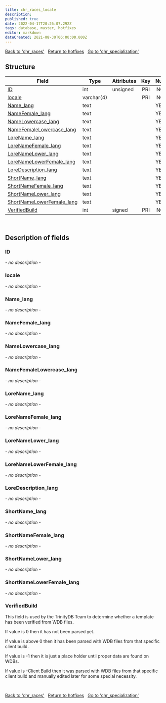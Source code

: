 ```yaml
---
title: chr_races_locale
description: 
published: true
date: 2022-04-17T20:26:07.292Z
tags: database, master, hotfixes
editor: markdown
dateCreated: 2021-08-30T06:00:00.000Z
---
```


<a href="https://trinitycore.info/en/database/master/hotfixes/chr_races" class="mt-5 v-btn v-btn--depressed v-btn--flat v-btn--outlined theme--light v-size--default darkblue--text text--lighten-3"><span class="v-btn__content"><i aria-hidden="true" class="v-icon notranslate v-icon--left mdi mdi-arrow-left theme--light"></i><span>Back to 'chr_races'</span></span></a>&nbsp;&nbsp;&nbsp;<a href="https://trinitycore.info/en/database/master/hotfixes/home" class="mt-5 v-btn v-btn--depressed v-btn--flat v-btn--outlined theme--light v-size--default darkblue--text text--lighten-3"><span class="v-btn__content"><i aria-hidden="true" class="v-icon notranslate v-icon--left mdi mdi-home-outline theme--light"></i><span>Return to hotfixes</span></span></a>&nbsp;&nbsp;&nbsp;<a href="https://trinitycore.info/en/database/master/hotfixes/chr_specialization" class="mt-5 v-btn v-btn--depressed v-btn--flat v-btn--outlined theme--light v-size--default darkblue--text text--lighten-3"><span class="v-btn__content"><span>Go to 'chr_specialization'</span><i aria-hidden="true" class="v-icon notranslate v-icon--right mdi mdi-arrow-right theme--light"></i></span></a>

## Structure

| Field | Type | Attributes | Key | Null | Default | Extra | Comment |
| --- | --- | --- | :---: | :---: | --- | --- | --- |
| [ID](#id) | int | unsigned | PRI | NO | 0 |  |  |
| [locale](#locale) | varchar(4) |  | PRI | NO |  |  |  |
| [Name_lang](#name_lang) | text |  |  | YES | NULL |  |  |
| [NameFemale_lang](#namefemale_lang) | text |  |  | YES | NULL |  |  |
| [NameLowercase_lang](#namelowercase_lang) | text |  |  | YES | NULL |  |  |
| [NameFemaleLowercase_lang](#namefemalelowercase_lang) | text |  |  | YES | NULL |  |  |
| [LoreName_lang](#lorename_lang) | text |  |  | YES | NULL |  |  |
| [LoreNameFemale_lang](#lorenamefemale_lang) | text |  |  | YES | NULL |  |  |
| [LoreNameLower_lang](#lorenamelower_lang) | text |  |  | YES | NULL |  |  |
| [LoreNameLowerFemale_lang](#lorenamelowerfemale_lang) | text |  |  | YES | NULL |  |  |
| [LoreDescription_lang](#loredescription_lang) | text |  |  | YES | NULL |  |  |
| [ShortName_lang](#shortname_lang) | text |  |  | YES | NULL |  |  |
| [ShortNameFemale_lang](#shortnamefemale_lang) | text |  |  | YES | NULL |  |  |
| [ShortNameLower_lang](#shortnamelower_lang) | text |  |  | YES | NULL |  |  |
| [ShortNameLowerFemale_lang](#shortnamelowerfemale_lang) | text |  |  | YES | NULL |  |  |
| [VerifiedBuild](#verifiedbuild) | int | signed | PRI | NO | 0 |  |  |
&nbsp;
## Description of fields

### ID
*- no description -*
&nbsp;

### locale
*- no description -*
&nbsp;

### Name_lang
*- no description -*
&nbsp;

### NameFemale_lang
*- no description -*
&nbsp;

### NameLowercase_lang
*- no description -*
&nbsp;

### NameFemaleLowercase_lang
*- no description -*
&nbsp;

### LoreName_lang
*- no description -*
&nbsp;

### LoreNameFemale_lang
*- no description -*
&nbsp;

### LoreNameLower_lang
*- no description -*
&nbsp;

### LoreNameLowerFemale_lang
*- no description -*
&nbsp;

### LoreDescription_lang
*- no description -*
&nbsp;

### ShortName_lang
*- no description -*
&nbsp;

### ShortNameFemale_lang
*- no description -*
&nbsp;

### ShortNameLower_lang
*- no description -*
&nbsp;

### ShortNameLowerFemale_lang
*- no description -*
&nbsp;

### VerifiedBuild
This field is used by the TrinityDB Team to determine whether a template has been verified from WDB files.

If value is 0 then it has not been parsed yet.

If value is above 0 then it has been parsed with WDB files from that specific client build.

If value is -1 then it is just a place holder until proper data are found on WDBs.

If value is -Client Build then it was parsed with WDB files from that specific client build and manually edited later for some special necessity.

&nbsp;

<a href="https://trinitycore.info/en/database/master/hotfixes/chr_races" class="mt-5 v-btn v-btn--depressed v-btn--flat v-btn--outlined theme--light v-size--default darkblue--text text--lighten-3"><span class="v-btn__content"><i aria-hidden="true" class="v-icon notranslate v-icon--left mdi mdi-arrow-left theme--light"></i><span>Back to 'chr_races'</span></span></a>&nbsp;&nbsp;&nbsp;<a href="https://trinitycore.info/en/database/master/hotfixes/home" class="mt-5 v-btn v-btn--depressed v-btn--flat v-btn--outlined theme--light v-size--default darkblue--text text--lighten-3"><span class="v-btn__content"><i aria-hidden="true" class="v-icon notranslate v-icon--left mdi mdi-home-outline theme--light"></i><span>Return to hotfixes</span></span></a>&nbsp;&nbsp;&nbsp;<a href="https://trinitycore.info/en/database/master/hotfixes/chr_specialization" class="mt-5 v-btn v-btn--depressed v-btn--flat v-btn--outlined theme--light v-size--default darkblue--text text--lighten-3"><span class="v-btn__content"><span>Go to 'chr_specialization'</span><i aria-hidden="true" class="v-icon notranslate v-icon--right mdi mdi-arrow-right theme--light"></i></span></a>
